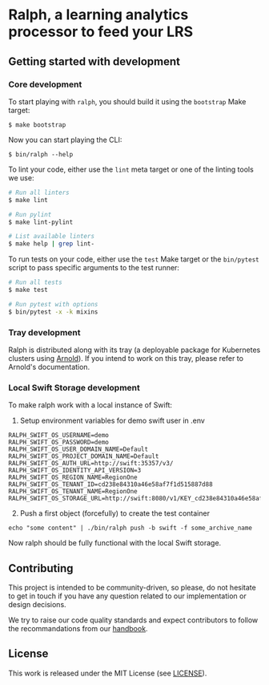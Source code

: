 # Ralph, a learning analytics processor to feed your LRS

## Getting started with development

### Core development

To start playing with `ralph`, you should build it using the `bootstrap` Make target:

```
$ make bootstrap
```

Now you can start playing the CLI:

```
$ bin/ralph --help
```

To lint your code, either use the `lint` meta target or one of the linting tools we use:

```bash
# Run all linters
$ make lint

# Run pylint
$ make lint-pylint

# List available linters
$ make help | grep lint-
```

To run tests on your code, either use the `test` Make target or the
`bin/pytest` script to pass specific arguments to the test runner:

```bash
# Run all tests
$ make test

# Run pytest with options
$ bin/pytest -x -k mixins
```

### Tray development

Ralph is distributed along with its tray (a deployable package for Kubernetes
clusters using [Arnold](https://github.com/openfun/arnold)). If you intend to
work on this tray, please refer to Arnold's documentation.

### Local Swift Storage development

To make ralph work with a local instance of Swift:

1) Setup environment variables for demo swift user in .env

```
RALPH_SWIFT_OS_USERNAME=demo
RALPH_SWIFT_OS_PASSWORD=demo
RALPH_SWIFT_OS_USER_DOMAIN_NAME=Default
RALPH_SWIFT_OS_PROJECT_DOMAIN_NAME=Default
RALPH_SWIFT_OS_AUTH_URL=http://swift:35357/v3/
RALPH_SWIFT_OS_IDENTITY_API_VERSION=3
RALPH_SWIFT_OS_REGION_NAME=RegionOne
RALPH_SWIFT_OS_TENANT_ID=cd238e84310a46e58af7f1d515887d88
RALPH_SWIFT_OS_TENANT_NAME=RegionOne
RALPH_SWIFT_OS_STORAGE_URL=http://swift:8080/v1/KEY_cd238e84310a46e58af7f1d515887d88/test_container
```

2) Push a first object (forcefully) to create the test container

```
echo "some content" | ./bin/ralph push -b swift -f some_archive_name
```

Now ralph should be fully functional with the local Swift storage.

## Contributing

This project is intended to be community-driven, so please, do not hesitate to
get in touch if you have any question related to our implementation or design
decisions.

We try to raise our code quality standards and expect contributors to follow
the recommandations from our
[handbook](https://openfun.gitbooks.io/handbook/content).

## License

This work is released under the MIT License (see [LICENSE](./LICENSE)).
